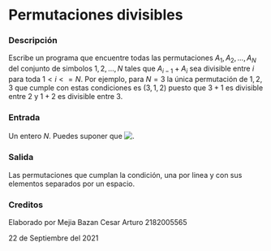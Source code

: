 # Permutaciones divisibles

### Descripción

Escribe un programa que encuentre todas las permutaciones $A_1,A_2,...,A_N$ del conjunto de simbolos $1,2,...,N$ tales que $A_{i-1}+A_i$ sea divisible entre $i$ para toda $1<i<=N$. Por ejemplo, para $N=3$ la única permutación de $1,2,3$ que cumple con estas condiciones es $(3,1,2)$ puesto que $3+1$ es divisible entre $2$ y $1+2$ es divisible entre $3$.

### Entrada

Un entero $N$. Puedes suponer que <!-- $2<=N<=20$ --> <img style="transform: translateY(0.1em); background: white;" src="https://render.githubusercontent.com/render/math?math=2%3C%3DN%3C%3D20">.

### Salida

Las permutaciones que cumplan la condición, una por linea y con sus elementos separados por un espacio.

### Creditos

Elaborado por Mejia Bazan Cesar Arturo 2182005565

22 de Septiembre del 2021

